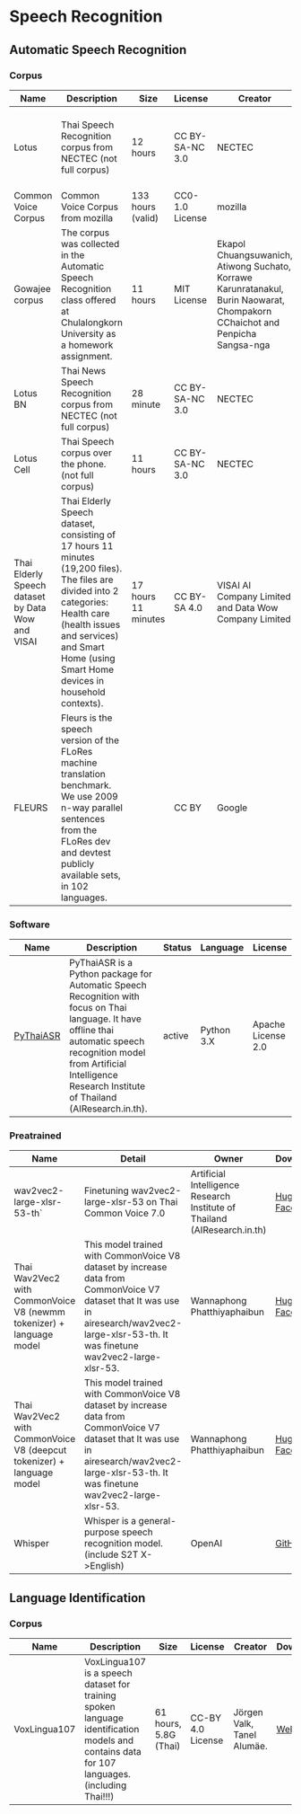 # Speech Recognition

## Automatic Speech Recognition

### Corpus

| Name                | Description                                                  | Size              | License         | Creator                                                      | Download                                                     |
| ------------------- | ------------------------------------------------------------ | ----------------- | --------------- | ------------------------------------------------------------ | ------------------------------------------------------------ |
| Lotus               | Thai Speech Recognition corpus from NECTEC (not full corpus) | 12 hours          | CC BY-SA-NC 3.0 | NECTEC                                                       | [aiforthai](https://aiforthai.in.th/corpus.php) (registration required) and [Mirror from @korakot: GitHub](https://github.com/korakot/corpus/releases/download/v1.0/AIFORTHAI-LotusCorpus.zip) |
| Common Voice Corpus | Common Voice Corpus from mozilla                             | 133 hours (valid) | CC0-1.0 License | mozilla                                                      | [Common Voice](https://commonvoice.mozilla.org/th/datasets)  |
| Gowajee corpus      | The corpus was collected in the Automatic Speech Recognition class offered at Chulalongkorn University as a homework assignment. | 11 hours          | MIT License     | Ekapol Chuangsuwanich, Atiwong Suchato, Korrawe Karunratanakul, Burin Naowarat, Chompakorn CChaichot and Penpicha Sangsa-nga | [GitHub](https://github.com/ekapolc/gowajee_corpus)          |
| Lotus BN            | Thai News Speech Recognition corpus from NECTEC (not full corpus) | 28 minute         | CC BY-SA-NC 3.0 | NECTEC                                                       | [Mirror from @korakot: GitHub](https://github.com/korakot/corpus/releases/download/v1.0/LOTUS-BN.zip) |
| Lotus Cell          | Thai Speech corpus over the phone. (not full corpus)         | 11 hours          | CC BY-SA-NC 3.0 | NECTEC                                                       | [Mirror from @korakot: GitHub](https://github.com/korakot/corpus/releases/download/v1.0/LOTUS-cell-v1.0.zip) |
| Thai Elderly Speech dataset by Data Wow and VISAI          | Thai Elderly Speech dataset, consisting of 17 hours 11 minutes (19,200 files). The files are divided into 2 categories: Health care (health issues and services) and Smart Home (using Smart Home devices in household contexts).         | 17 hours 11 minutes          | CC BY-SA 4.0 | VISAI AI Company Limited and Data Wow Company Limited                                                       | [VISAI AI Company Limited and Data Wow Company Limited](https://github.com/VISAI-DATAWOW/Thai-Elderly-Speech-dataset/releases/tag/v1.0.0) |
| FLEURS            | Fleurs is the speech version of the FLoRes machine translation benchmark. We use 2009 n-way parallel sentences from the FLoRes dev and devtest publicly available sets, in 102 languages.  |                            | CC BY      | Google | [huggingface](https://huggingface.co/datasets/google/fleurs)   |


### Software

| Name                                                | Description                                                  | Status | Language   | License            |
| --------------------------------------------------- | ------------------------------------------------------------ | ------ | ---------- | ------------------ |
| [PyThaiASR](https://github.com/PyThaiNLP/pythaiasr) | PyThaiASR is a Python package for Automatic Speech Recognition with focus on Thai language. It have offline thai automatic speech recognition model from Artificial Intelligence Research Institute of Thailand (AIResearch.in.th). | active | Python 3.X | Apache License 2.0 |

### Preatrained

| Name                       | Detail                                                     | Owner                                                        | Download                                                     |
| -------------------------- | ---------------------------------------------------------- | ------------------------------------------------------------ | ------------------------------------------------------------ |
| wav2vec2-large-xlsr-53-th` | Finetuning wav2vec2-large-xlsr-53 on Thai Common Voice 7.0 | Artificial Intelligence Research Institute of Thailand (AIResearch.in.th) | [Hugging Face](https://huggingface.co/airesearch/wav2vec2-large-xlsr-53-th) |
|  Thai Wav2Vec2 with CommonVoice V8 (newmm tokenizer) + language model  | This model trained with CommonVoice V8 dataset by increase data from CommonVoice V7 dataset that It was use in airesearch/wav2vec2-large-xlsr-53-th. It was finetune wav2vec2-large-xlsr-53.| Wannaphong Phatthiyaphaibun | [Hugging Face](https://huggingface.co/wannaphong/wav2vec2-large-xlsr-53-th-cv8-newmm) |
|  Thai Wav2Vec2 with CommonVoice V8 (deepcut tokenizer) + language model   | This model trained with CommonVoice V8 dataset by increase data from CommonVoice V7 dataset that It was use in airesearch/wav2vec2-large-xlsr-53-th. It was finetune wav2vec2-large-xlsr-53.| Wannaphong Phatthiyaphaibun | [Hugging Face](https://huggingface.co/wannaphong/wav2vec2-large-xlsr-53-th-cv8-deepcut) |
| Whisper | Whisper is a general-purpose speech recognition model. (include S2T X->English) | OpenAI | [GitHub](https://github.com/openai/whisper) |


## Language Identification

### Corpus

| Name                | Description                                                  | Size              | License         | Creator                                                      | Download                                                     |
| ------------------- | ------------------------------------------------------------ | ----------------- | --------------- | ------------------------------------------------------------ | ------------------------------------------------------------ |
| VoxLingua107  | VoxLingua107 is a speech dataset for training spoken language  identification models and contains data for 107 languages. (including Thai!!!)  | 61 hours, 5.8G (Thai)  | CC-BY 4.0 License  | Jörgen Valk, Tanel Alumäe.  | [Website](http://bark.phon.ioc.ee/voxlingua107/)  |
